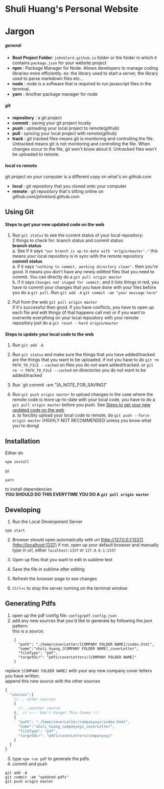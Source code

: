 Shuli Huang's Personal Website
============================

# Jargon
##### general
* **Root Project Folder**: `johnklord.github.io` folder or the folder in which it contains `package.json` for your website project 
* **npm** : Package Manager for Node. Allows developers to manage coding libraries more efficiently. ex: the library used to start a server, the library used to parse markdown files etc...
* **node** : node is a software that is required to run javascript files in the terminal.
* **yarn** : Another package manager for node    
   
##### git  
   
* **repository** : a git project
* **commit** : saving your git project locally
* **push** : uploading your local project to remote(github)
* **pull** : syncing your local project with remote(github)
* **track** : git tracked files  means git is monitoring and controlling the file. Untracked means git is not monitoring and controlling the file. When changes occur to the file, git won't know about it. Untracked files won't be uploaded to remote.

#### local vs remote
git project on your computer is a different copy on what's on github.com
* **local** : git repository that you cloned onto your computer 
* **remote** :  git repository that's sitting online on github.com/johnklord.github.com

## Using Git

#### Steps to get your new updated code on the web
1. Run `git status` to see the current status of your local repository:  
  2 things to check for:  branch status and commit status:   
    **branch status**  
    a. See if it says `"our branch is up-to-date with 'origin/master'."` this means your local repository is in sync with the remote repository     
    **commit status**  
    a. if it says `"nothing to commit, working directory clean".` then you're good. It means you don't have any newly editted files that you need to commit. You can directly do a `git pull origin master`    
    b. if it says `Changes not staged for commit:` and it lists things in red, you have to commit your changes that you have done with your files before you do a `git pull`.  Run `git add -A` `git commit -am "your message here"`

2. Pull from the web `git pull origin master`  
  if it's successful then good.
  if you have conflicts, you have to open up each file and edit things (if that happens call me)
  or if you want to overwrite everything on your local repository with your remote repository just do a `git reset --hard origin/master`

#### Steps to update your local code to the web

1. Run `git add -A` 
2. Run `git status` and make sure the things that you have added/tracked are the things that you want to be uploaded. 
   if not you have to do `git rm PATH_TO_FILE --cached` on files you do not want added/tracked. or `git rm -r PATH_TO_FILE --cached` on directories you do not want to be added/tracked

3. Run `git commit -am "[A_NOTE_FOR_SAVING]"

4. Run `git push origin master` to upload changes
  in the case where the remote code is more up-to-date with your local code, you have to do a `git pull origin master` before you push. See [Steps to get your new updated code on the web](#steps-to-get-your-new-updated-code-on-the-web)  
  a. to forcibly upload your local code to remote, do `git push --force origin master` (HIGHLY NOT RECOMMENDED unless you know what you're doing)


## Installation
Either do 
```
npm install
```
or
```
yarn
```
to install dependencies  
**YOU SHOULD DO THIS EVERYTIME YOU DO A `git pull origin master`**

## Developing

1. Run the Local Development Server 
```
npm start
```

2. Browser should open automatically with url [http://127.0.0.1:1337](http://localhost:1337) if not, open up your default browser and manually type in url, either `localhost:1337` or `127.0.0.1:1337`

3. Open up files that you want to edit in sublime text  

4. Save the file in sublime after editing

5. Refresh the browser page to see changes

6. `Ctrl+c` to stop the server running on the terminal window


## Generating Pdfs

1. open up the pdf config file: `config/pdf.config.json`  
2. add any new sources that you'd like to generate by following the json pattern:   
this is a source:    
```
    {
      "path": "./home/coverLetter/[COMPANY FOLDER NAME]/index.html",
      "name":"shuli_huang_[COMPANY FOLDER NAME]_coverLetter",
      "fileType": "pdf",
      "targetDir": "pdfs/coverLetters/[COMPANY FOLDER NAME]"
    }
```  
replace `[COMPANY FOLDER NAME]` with your any new company cover letters you have written.  
append this new source with the other sources  
```javascript
{
  "sources":[
    //... other sources
    {
      //...another source
    },  // <--- Don't Forget This Comma !!!
    {
      "path": "./home/coverLetter/companyxyz/index.html",
      "name":"shuli_huang_companyxyz_coverLetter",
      "fileType": "pdf",
      "targetDir": "pdfs/coverLetters/companyxyz"
    }
  ]
}
```

3. type `npm run pdf` to generate the pdfs  
4. commit and push
```
git add -A
git commit -am "updated pdfs"
git push origin master
```


